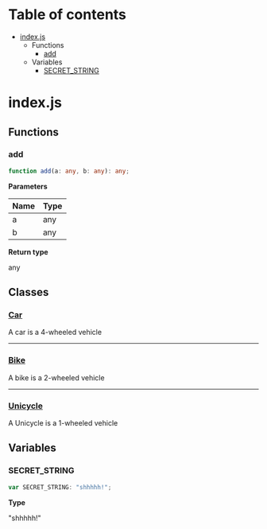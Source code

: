 # Table of contents

* [index.js][SourceFile-0]
    * Functions
        * [add][FunctionDeclaration-0]
    * Variables
        * [SECRET_STRING][VariableDeclaration-0]

# index.js

## Functions

### add

```typescript
function add(a: any, b: any): any;
```

**Parameters**

| Name | Type |
| ---- | ---- |
| a    | any  |
| b    | any  |

**Return type**

any

## Classes

### [Car][ClassDeclaration-0]

A car is a 4-wheeled vehicle


----------

### [Bike][ClassDeclaration-2]

A bike is a 2-wheeled vehicle


----------

### [Unicycle][ClassDeclaration-3]

A Unicycle is a 1-wheeled vehicle


## Variables

### SECRET_STRING

```typescript
var SECRET_STRING: "shhhhh!";
```

**Type**

"shhhhh!"

[SourceFile-0]: index.md#indexjs
[FunctionDeclaration-0]: index.md#add
[ClassDeclaration-0]: index/car.md#car
[ClassDeclaration-2]: index/bike.md#bike
[ClassDeclaration-3]: index/unicycle.md#unicycle
[VariableDeclaration-0]: index.md#secret_string